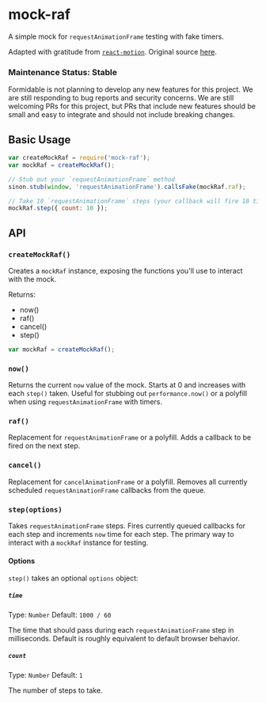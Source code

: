 # mock-raf

A simple mock for `requestAnimationFrame` testing with fake timers.

Adapted with gratitude from [`react-motion`](https://github.com/chenglou/react-motion/blob/dafff3f2b00ac11f39d91f3363cc97de664b2406/test/createMockRaf.js). Original source [here](https://github.com/chenglou/react-motion/blob/dafff3f2b00ac11f39d91f3363cc97de664b2406/test/createMockRaf.js).

### Maintenance Status: Stable

Formidable is not planning to develop any new features for this project. We are still responding to bug reports and security concerns. We are still welcoming PRs for this project, but PRs that include new features should be small and easy to integrate and should not include breaking changes.

## Basic Usage

```js
var createMockRaf = require('mock-raf');
var mockRaf = createMockRaf();

// Stub out your `requestAnimationFrame` method
sinon.stub(window, 'requestAnimationFrame').callsFake(mockRaf.raf);

// Take 10 `requestAnimationFrame` steps (your callback will fire 10 times)
mockRaf.step({ count: 10 });
```

## API

### `createMockRaf()`

Creates a `mockRaf` instance, exposing the functions you'll use to interact with the mock.

Returns:

- now()
- raf()
- cancel()
- step()

```js
var mockRaf = createMockRaf();
```

### `now()`

Returns the current `now` value of the mock. Starts at 0 and increases with each `step()` taken. Useful for stubbing out `performance.now()` or a polyfill when using `requestAnimationFrame` with timers.

### `raf()`

Replacement for `requestAnimationFrame` or a polyfill. Adds a callback to be fired on the next step.

### `cancel()`

Replacement for `cancelAnimationFrame` or a polyfill. Removes all currently scheduled `requestAnimationFrame` callbacks from the queue.

### `step(options)`

Takes `requestAnimationFrame` steps. Fires currently queued callbacks for each step and increments `now` time for each step. The primary way to interact with a `mockRaf` instance for testing.

#### Options

`step()` takes an optional `options` object:

##### `time`

Type: `Number` Default: `1000 / 60`

The time that should pass during each `requestAnimationFrame` step in milliseconds. Default is roughly equivalent to default browser behavior.

##### `count`

Type: `Number` Default: `1`

The number of steps to take.
